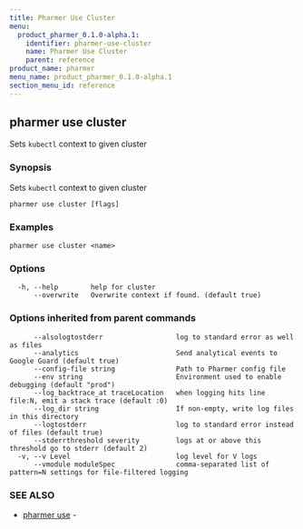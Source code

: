 ```yaml
---
title: Pharmer Use Cluster
menu:
  product_pharmer_0.1.0-alpha.1:
    identifier: pharmer-use-cluster
    name: Pharmer Use Cluster
    parent: reference
product_name: pharmer
menu_name: product_pharmer_0.1.0-alpha.1
section_menu_id: reference
---
```

## pharmer use cluster

Sets `kubectl` context to given cluster

### Synopsis


Sets `kubectl` context to given cluster

```
pharmer use cluster [flags]
```

### Examples

```
pharmer use cluster <name>
```

### Options

```
  -h, --help        help for cluster
      --overwrite   Overwrite context if found. (default true)
```

### Options inherited from parent commands

```
      --alsologtostderr                  log to standard error as well as files
      --analytics                        Send analytical events to Google Guard (default true)
      --config-file string               Path to Pharmer config file
      --env string                       Environment used to enable debugging (default "prod")
      --log_backtrace_at traceLocation   when logging hits line file:N, emit a stack trace (default :0)
      --log_dir string                   If non-empty, write log files in this directory
      --logtostderr                      log to standard error instead of files (default true)
      --stderrthreshold severity         logs at or above this threshold go to stderr (default 2)
  -v, --v Level                          log level for V logs
      --vmodule moduleSpec               comma-separated list of pattern=N settings for file-filtered logging
```

### SEE ALSO
* [pharmer use](/docs/reference/pharmer_use.md)	 - 

